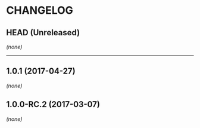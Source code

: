 CHANGELOG
=========

## HEAD (Unreleased)
_(none)_

--------------------

## 1.0.1 (2017-04-27)
_(none)_

## 1.0.0-RC.2 (2017-03-07)
_(none)_

